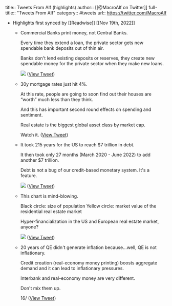 title:: Tweets From Alf (highlights)
author:: [[@MacroAlf on Twitter]]
full-title:: "Tweets From Alf"
category:: #tweets
url:: https://twitter.com/MacroAlf

- Highlights first synced by [[Readwise]] [[Nov 19th, 2022]]
	- Commercial Banks print money, not Central Banks.
	  
	  Every time they extend a loan, the private sector gets new spendable bank deposits out of thin air.
	  
	  Banks don't lend existing deposits or reserves, they create new spendable money for the private sector when they make new loans. 
	  
	  ![](https://pbs.twimg.com/media/FLkFHuvXsAMFcU6.png) ([View Tweet](https://twitter.com/MacroAlf/status/1493287674676875265))
	- 30y mortgage rates just hit 4%.
	  
	  At this rate, people are going to soon find out their houses are “worth” much less than they think.
	  
	  And this has important second round effects on spending and sentiment.
	  
	  Real estate is the biggest global asset class by market cap.
	  
	  Watch it. ([View Tweet](https://twitter.com/MacroAlf/status/1493718999926026245))
	- It took 215 years for the US to reach $7 trillion in debt.
	  
	  It then took only 27 months (March 2020 - June 2022) to add another $7 trillion.
	  
	  Debt is not a bug of our credit-based monetary system.
	  It's a feature. 
	  
	  ![](https://pbs.twimg.com/media/FWl0NggWQAA6NAi.png) ([View Tweet](https://twitter.com/MacroAlf/status/1542922732710543362))
	- This chart is mind-blowing.
	  
	  Black circle: size of population
	  Yellow circle: market value of the residential real estate market
	  
	  Hyper-financialization in the US and European real estate market, anyone? 
	  
	  ![](https://pbs.twimg.com/media/FY2QY8XWIAIuSDn.jpg) ([View Tweet](https://twitter.com/MacroAlf/status/1553153646791053312))
	- 20 years of QE didn't generate inflation because...well, QE is not inflationary. 
	  
	  Credit creation (real-economy money printing) boosts aggregate demand and it can lead to inflationary pressures.
	  
	  Interbank and real-economy money are very different.
	  
	  Don't mix them up.
	  
	  16/ ([View Tweet](https://twitter.com/MacroAlf/status/1570402524477243394))